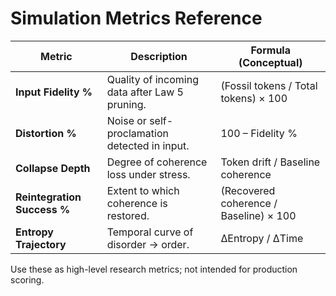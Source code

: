 # Simulation Metrics Reference

| Metric | Description | Formula (Conceptual) |
|---------|--------------|----------------------|
| **Input Fidelity %** | Quality of incoming data after Law 5 pruning. | (Fossil tokens / Total tokens) × 100 |
| **Distortion %** | Noise or self-proclamation detected in input. | 100 – Fidelity % |
| **Collapse Depth** | Degree of coherence loss under stress. | Token drift / Baseline coherence |
| **Reintegration Success %** | Extent to which coherence is restored. | (Recovered coherence / Baseline) × 100 |
| **Entropy Trajectory** | Temporal curve of disorder → order. | ΔEntropy / ΔTime |

Use these as high-level research metrics; not intended for production scoring.
